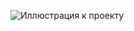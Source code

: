 ![Иллюстрация к проекту](https://raw.githubusercontent.com/JuliaAris/Luxury-Hotel/c62aa442ac947b89f40ba2a23078e7cc109273ea/first_screen)
